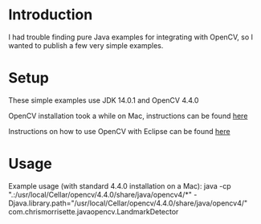 # Introduction
I had trouble finding pure Java examples for integrating with OpenCV, so I wanted to publish a few very simple examples.

# Setup
These simple examples use JDK 14.0.1 and OpenCV 4.4.0

OpenCV installation took a while on Mac, instructions can be found [here](https://docs.opencv.org/master/df/d65/tutorial_table_of_content_introduction.html)

Instructions on how to use OpenCV with Eclipse can be found [here](https://docs.opencv.org/master/d1/d0a/tutorial_java_eclipse.html)

# Usage
Example usage (with standard 4.4.0 installation on a Mac):
java -cp ".:/usr/local/Cellar/opencv/4.4.0/share/java/opencv4/*" -Djava.library.path="/usr/local/Cellar/opencv/4.4.0/share/java/opencv4/" com.chrismorrisette.javaopencv.LandmarkDetector


